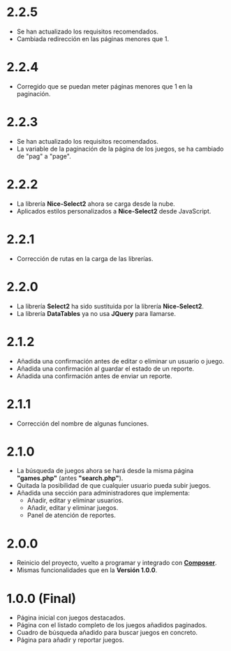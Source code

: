 # 2.2.5

- Se han actualizado los requisitos recomendados.
- Cambiada redirección en las páginas menores que 1.

# 2.2.4

- Corregido que se puedan meter páginas menores que 1 en la paginación.

# 2.2.3

- Se han actualizado los requisitos recomendados.
- La variable de la paginación de la página de los juegos, se ha cambiado de "pag" a "page".

# 2.2.2

- La librería **Nice-Select2** ahora se carga desde la nube.
- Aplicados estilos personalizados a **Nice-Select2** desde JavaScript.

# 2.2.1

- Corrección de rutas en la carga de las librerías.

# 2.2.0

- La librería **Select2** ha sido sustituida por la librería **Nice-Select2**.
- La librería **DataTables** ya no usa **JQuery** para llamarse.

# 2.1.2

- Añadida una confirmación antes de editar o eliminar un usuario o juego.
- Añadida una confirmación al guardar el estado de un reporte.
- Añadida una confirmación antes de enviar un reporte.

# 2.1.1

- Corrección del nombre de algunas funciones.

# 2.1.0

- La búsqueda de juegos ahora se hará desde la misma página **"games.php"** (antes **"search.php"**).
- Quitada la posibilidad de que cualquier usuario pueda subir juegos.
- Añadida una sección para administradores que implementa:
    - Añadir, editar y eliminar usuarios.
    - Añadir, editar y eliminar juegos.
    - Panel de atención de reportes.

# 2.0.0

- Reinicio del proyecto, vuelto a programar y integrado con **[Composer](https://getcomposer.org/)**.
- Mismas funcionalidades que en la **Versión 1.0.0**.

# 1.0.0 (Final)

- Página inicial con juegos destacados.
- Página con el listado completo de los juegos añadidos paginados.
- Cuadro de búsqueda añadido para buscar juegos en concreto.
- Página para añadir y reportar juegos.